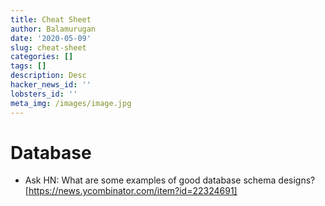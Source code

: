 ```yaml
---
title: Cheat Sheet
author: Balamurugan
date: '2020-05-09'
slug: cheat-sheet
categories: []
tags: []
description: Desc
hacker_news_id: ''
lobsters_id: ''
meta_img: /images/image.jpg
---
```


# Database
+ Ask HN: What are some examples of good database schema designs?[https://news.ycombinator.com/item?id=22324691]


